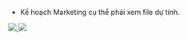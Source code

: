 
- Kế hoạch Marketing cụ thể phải xem file dự tính.

<a href = 'https://www.udemy.com/certificate/UC-0e59df58-f2f4-4b1f-8d8d-8c992d95d354/' target="_blank" rel="noopener noreferrer">
<img src='udemy_certificate/1.pyspark_aws.jpg>'></img>
</a>

<a href = 'https://www.udemy.com/certificate/UC-0e59df58-f2f4-4b1f-8d8d-8c992d95d354/' target="_blank" rel="noopener noreferrer">
<img src='./udemy_certificate/1.pyspark_aws.jpg>'></img>
</a>
